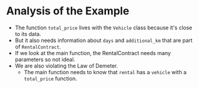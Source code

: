 # Analysis of the Example

* The function `total_price` lives with the `Vehicle` class because it's close to its data.
* But it also needs information about `days` and `additional_km` that are part of `RentalContract`.
* If we look at the main function, the RentalContract needs many parameters so not ideal.
* We are also violating the Law of Demeter.
  * The main function needs to know that `rental` has a `vehicle` with a `total_price` function.
